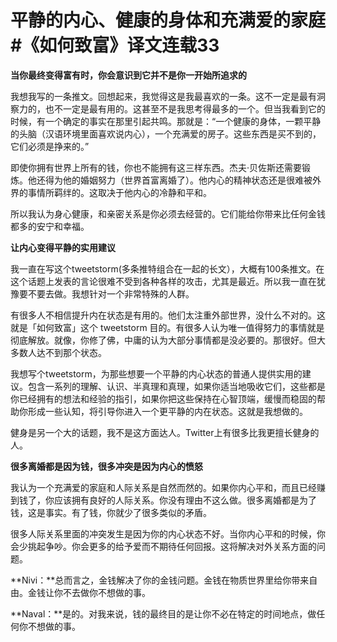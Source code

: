 # 平静的内心、健康的身体和充满爱的家庭#《如何致富》译文连载33

**当你最终变得富有时，你会意识到它并不是你一开始所追求的**

我想我写的一条推文。回想起来，我觉得这是我最喜欢的一条。这不一定是最有洞察力的，也不一定是最有用的。这甚至不是我思考得最多的一个。但当我看到它的时候，有一个确定的事实在那里引起共鸣。那就是：“一个健康的身体，一颗平静的头脑（汉语环境里面喜欢说内心），一个充满爱的房子。这些东西是买不到的，它们必须是挣来的。”

即使你拥有世界上所有的钱，你也不能拥有这三样东西。杰夫·贝佐斯还需要锻炼。他还得为他的婚姻努力（世界首富离婚了）。他内心的精神状态还是很难被外界的事情所羁绊的。这取决于他内心的冷静和平和。

所以我认为身心健康，和亲密关系是你必须去经营的。它们能给你带来比任何金钱都多的安宁和幸福。

**让内心变得平静的实用建议**

我一直在写这个tweetstorm(多条推特组合在一起的长文），大概有100条推文。在这个话题上发表的言论很难不受到各种各样的攻击，尤其是最近。所以我一直在犹豫要不要去做。我想针对一个非常特殊的人群。

有很多人不相信提升内在状态是有用的。他们太注重外部世界，没什么不对的。这就是「如何致富」这个 tweetstorm 目的。有很多人认为唯一值得努力的事情就是彻底解放。就像，你修了佛，中庸的认为大部分事情都是没必要的。那很好。但大多数人达不到那个状态。

我想写个tweetstorm，为那些想要一个平静的内心状态的普通人提供实用的建议。包含一系列的理解、认识、半真理和真理，如果你适当地吸收它们，这些都是你已经拥有的想法和经验的指引，如果你把这些保持在心智顶端，缓慢而稳固的帮助你形成一些认知，将引导你进入一个更平静的内在状态。这就是我想做的。

健身是另一个大的话题，我不是这方面达人。Twitter上有很多比我更擅长健身的人。

**很多离婚都是因为钱，很多冲突是因为内心的愤怒**

我认为一个充满爱的家庭和人际关系是自然而然的。如果你内心平和，而且已经赚到钱了，你应该拥有良好的人际关系。你没有理由不这么做。很多离婚都是为了钱，这是事实。有了钱，你就少了很多类似的矛盾。

很多人际关系里面的冲突发生是因为你的内心状态不好。当你内心平和的时候，你会少挑起争吵。你会更多的给予爱而不期待任何回报。这将解决对外关系方面的问题。

**Nivi：**总而言之，金钱解决了你的金钱问题。金钱在物质世界里给你带来自由。金钱让你不去做你不想做的事。

**Naval：**是的。对我来说，钱的最终目的是让你不必在特定的时间地点，做任何你不想做的事。